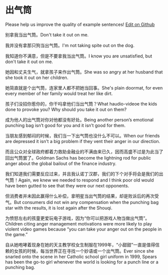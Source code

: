 # 出气筒

Please help us improve the quality of example sentences! [Edit on Github](https://github.com/jiyushe/jiyu-example-sentence-source/blob/main/chinese/chuqitong.md)

<p><span class="chinese">别拿我当出气筒。</span><span class="english">Don't take it out on me.</span></p>

<p><span class="chinese">我并没有拿那只狗当出气筒。</span><span class="english">I'm not taking spite out on the dog.</span></p>

<p><span class="chinese">我知道你不满意，但是不要拿我当出气筒。</span><span class="english">I know you are unsatisfied, but don't take it out on me.</span></p>

<p><span class="chinese">她因和丈夫生气，就拿孩子来作出气筒。</span><span class="english">She was so angry at her husband that she took it out on her children.</span></p>

<p><span class="chinese">她简直就是个出气筒，连家里人都不把她当回事。</span><span class="english">She's plain doormat, for even every member of her family would treat her like dirt.</span></p>

<p><span class="chinese">孩子们没招你惹你的，你干吗拿他们当出气筒？</span><span class="english">What haudio-videoe the kids done to provoke you? Why should you take it out on them?</span></p>

<p><span class="chinese">成为他人的出气筒对你对他都没有好处。</span><span class="english">Being another person’s emotional punching bag isn’t good for you and it isn’t good for them.</span></p>

<p><span class="chinese">当朋友感到郁闷的时候，我们当一下出气筒也没什么不可以。</span><span class="english">When our friends are depressed it isn't a big problem if they vent their anger in our direction.</span></p>

<p><span class="chinese">而且公众对全球政府都着力救助金融业的不满由来已久，因而高盛不过是为此当了回出气筒罢了。</span><span class="english">Goldman Sachs has become the lightning rod for public anger about the global bailout of the finance industry.</span></p>

<p><span class="chinese">我们知道我们需要反应过来，并且我认诺丁汉郡，我们的下个对手将会是我们的出气筒！</span><span class="english">Again, we knew we needed to respond and I think poor old would have been gutted to see that they were our next opponents.</span></p>

<p><span class="chinese">但消费者并未因此赢得什么补偿，拿明星当出气筒的结果，却是败诉后的再次受气。</span><span class="english">But consumers did not win any compensation when the punching bag star with the results, it is lost again after the Shouqi.</span></p>

<p><span class="chinese">为愤怒左右的孩童更爱玩电子游戏，因为“你可以把游戏人物当做出气筒”。</span><span class="english">Children citing anger management motivations were more likely to play violent video games because “you can take your anger out on the people in the game.”</span></p>

<p><span class="chinese">自从她咆哮着现身在她的天主教学校女生制服在1999年，“小甜甜”一直是值得信赖的女孩的时候，每当世界正在寻找一个妙语或一个出气筒。</span><span class="english">Ever since she snarled onto the scene in her Catholic school girl uniform in 1999, Spears has been the go-to girl whenever the world is looking for a punch line or a punching bag.</span></p>

